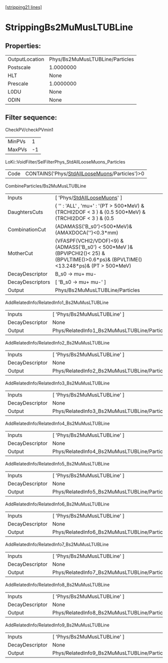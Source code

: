 [[stripping21 lines]](./stripping21-index)

# StrippingBs2MuMusLTUBLine

## Properties:

|                |                                 |
|----------------|---------------------------------|
| OutputLocation | Phys/Bs2MuMusLTUBLine/Particles |
| Postscale      | 1.0000000                       |
| HLT            | None                            |
| Prescale       | 1.0000000                       |
| L0DU           | None                            |
| ODIN           | None                            |

## Filter sequence:

CheckPV/checkPVmin1

|        |     |
|--------|-----|
| MinPVs | 1   |
| MaxPVs | -1  |

LoKi::VoidFilter/SelFilterPhys_StdAllLooseMuons_Particles

|      |                                                                                                  |
|------|--------------------------------------------------------------------------------------------------|
| Code | CONTAINS('Phys/[StdAllLooseMuons](./stripping21-commonparticles-stdallloosemuons)/Particles')\>0 |

CombineParticles/Bs2MuMusLTUBLine

|                  |                                                                                                                                                 |
|------------------|-------------------------------------------------------------------------------------------------------------------------------------------------|
| Inputs           | [ 'Phys/[StdAllLooseMuons](./stripping21-commonparticles-stdallloosemuons)' ]                                                                 |
| DaughtersCuts    | { '' : 'ALL' , 'mu+' : '(PT \> 500\*MeV) & (TRCHI2DOF \< 3 ) & (0.5 500\*MeV) & (TRCHI2DOF \< 3 ) & (0.5                                        |
| CombinationCut   | (ADAMASS('B_s0')\<500\*MeV)& (AMAXDOCA('')\<0.3\*mm)                                                                                            |
| MotherCut        | (VFASPF(VCHI2/VDOF)\<9) & (ADMASS('B_s0') \< 500\*MeV )& (BPVIPCHI2()\< 25) & (BPVLTIME()\>0.6\*ps)& (BPVLTIME()\<13.248\*ps)& (PT \> 500\*MeV) |
| DecayDescriptor  | B_s0 -\> mu+ mu-                                                                                                                                |
| DecayDescriptors | [ 'B_s0 -\> mu+ mu-' ]                                                                                                                        |
| Output           | Phys/Bs2MuMusLTUBLine/Particles                                                                                                                 |

AddRelatedInfo/RelatedInfo1_Bs2MuMusLTUBLine

|                 |                                              |
|-----------------|----------------------------------------------|
| Inputs          | [ 'Phys/Bs2MuMusLTUBLine' ]                |
| DecayDescriptor | None                                         |
| Output          | Phys/RelatedInfo1_Bs2MuMusLTUBLine/Particles |

AddRelatedInfo/RelatedInfo2_Bs2MuMusLTUBLine

|                 |                                              |
|-----------------|----------------------------------------------|
| Inputs          | [ 'Phys/Bs2MuMusLTUBLine' ]                |
| DecayDescriptor | None                                         |
| Output          | Phys/RelatedInfo2_Bs2MuMusLTUBLine/Particles |

AddRelatedInfo/RelatedInfo3_Bs2MuMusLTUBLine

|                 |                                              |
|-----------------|----------------------------------------------|
| Inputs          | [ 'Phys/Bs2MuMusLTUBLine' ]                |
| DecayDescriptor | None                                         |
| Output          | Phys/RelatedInfo3_Bs2MuMusLTUBLine/Particles |

AddRelatedInfo/RelatedInfo4_Bs2MuMusLTUBLine

|                 |                                              |
|-----------------|----------------------------------------------|
| Inputs          | [ 'Phys/Bs2MuMusLTUBLine' ]                |
| DecayDescriptor | None                                         |
| Output          | Phys/RelatedInfo4_Bs2MuMusLTUBLine/Particles |

AddRelatedInfo/RelatedInfo5_Bs2MuMusLTUBLine

|                 |                                              |
|-----------------|----------------------------------------------|
| Inputs          | [ 'Phys/Bs2MuMusLTUBLine' ]                |
| DecayDescriptor | None                                         |
| Output          | Phys/RelatedInfo5_Bs2MuMusLTUBLine/Particles |

AddRelatedInfo/RelatedInfo6_Bs2MuMusLTUBLine

|                 |                                              |
|-----------------|----------------------------------------------|
| Inputs          | [ 'Phys/Bs2MuMusLTUBLine' ]                |
| DecayDescriptor | None                                         |
| Output          | Phys/RelatedInfo6_Bs2MuMusLTUBLine/Particles |

AddRelatedInfo/RelatedInfo7_Bs2MuMusLTUBLine

|                 |                                              |
|-----------------|----------------------------------------------|
| Inputs          | [ 'Phys/Bs2MuMusLTUBLine' ]                |
| DecayDescriptor | None                                         |
| Output          | Phys/RelatedInfo7_Bs2MuMusLTUBLine/Particles |

AddRelatedInfo/RelatedInfo8_Bs2MuMusLTUBLine

|                 |                                              |
|-----------------|----------------------------------------------|
| Inputs          | [ 'Phys/Bs2MuMusLTUBLine' ]                |
| DecayDescriptor | None                                         |
| Output          | Phys/RelatedInfo8_Bs2MuMusLTUBLine/Particles |

AddRelatedInfo/RelatedInfo9_Bs2MuMusLTUBLine

|                 |                                              |
|-----------------|----------------------------------------------|
| Inputs          | [ 'Phys/Bs2MuMusLTUBLine' ]                |
| DecayDescriptor | None                                         |
| Output          | Phys/RelatedInfo9_Bs2MuMusLTUBLine/Particles |
